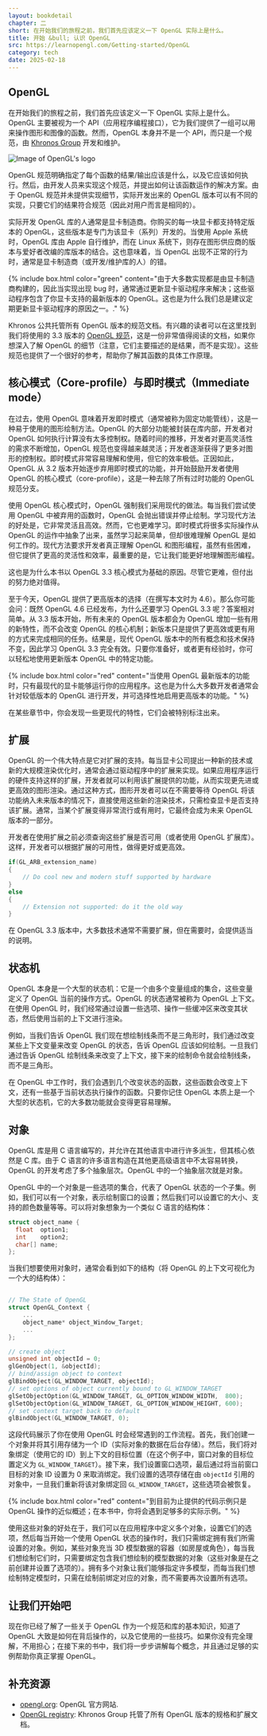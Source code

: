 ```yaml
---
layout: bookdetail
chapter: 二
short: 在开始我们的旅程之前，我们首先应该定义一下 OpenGL 实际上是什么。
title: 开始 &bull; 认识 OpenGL
src: https://learnopengl.com/Getting-started/OpenGL
category: tech
date: 2025-02-18
---
```


## OpenGL

在开始我们的旅程之前，我们首先应该定义一下 OpenGL 实际上是什么。OpenGL 主要被视为一个 API（应用程序编程接口），它为我们提供了一组可以用来操作图形和图像的函数。然而，OpenGL 本身并不是一个 API，而只是一个规范，由 [Khronos Group](http://www.khronos.org/) 开发和维护。

<img src="https://learnopengl.com/img/getting-started/opengl.jpg" class="right" alt="Image of OpenGL's logo">

OpenGL 规范明确指定了每个函数的结果/输出应该是什么，以及它应该如何执行。然后，由开发人员来实现这个规范，并提出如何让该函数运作的解决方案。由于 OpenGL 规范并未提供实现细节，实际开发出来的 OpenGL 版本可以有不同的实现，只要它们的结果符合规范（因此对用户而言是相同的）。

实际开发 OpenGL 库的人通常是显卡制造商。你购买的每一块显卡都支持特定版本的 OpenGL，这些版本是专门为该显卡（系列）开发的。当使用 Apple 系统时，OpenGL 库由 Apple 自行维护，而在 Linux 系统下，则存在图形供应商的版本与爱好者改编的库版本的结合。这也意味着，当 OpenGL 出现不正常的行为时，通常是显卡制造商（或开发/维护库的人）的错。

{% include box.html color="green" content="由于大多数实现都是由显卡制造商构建的，因此当实现出现 bug 时，通常通过更新显卡驱动程序来解决；这些驱动程序包含了你显卡支持的最新版本的 OpenGL。这也是为什么我们总是建议定期更新显卡驱动程序的原因之一。." %}

Khronos 公共托管所有 OpenGL 版本的规范文档。有兴趣的读者可以在这里找到我们将使用的 3.3 版本的 [OpenGL 规范](https://www.opengl.org/registry/doc/glspec33.core.20100311.withchanges.pdf)，这是一份非常值得阅读的文档，如果你想深入了解 OpenGL 的细节（注意，它们主要描述的是结果，而不是实现）。这些规范也提供了一个很好的参考，帮助你了解其函数的具体工作原理。

## 核心模式（Core-profile）与即时模式（Immediate mode）

在过去，使用 OpenGL 意味着开发即时模式（通常被称为固定功能管线），这是一种易于使用的图形绘制方法。OpenGL 的大部分功能被封装在库内部，开发者对 OpenGL 如何执行计算没有太多控制权。随着时间的推移，开发者对更高灵活性的需求不断增加，OpenGL 规范也变得越来越灵活；开发者逐渐获得了更多对图形的控制权。即时模式非常容易理解和使用，但它的效率极低。正因如此，OpenGL 从 3.2 版本开始逐步弃用即时模式的功能，并开始鼓励开发者使用 OpenGL 的核心模式（core-profile），这是一种去除了所有过时功能的 OpenGL 规范分支。

使用 OpenGL 核心模式时，OpenGL 强制我们采用现代的做法。每当我们尝试使用 OpenGL 中被弃用的函数时，OpenGL 会抛出错误并停止绘制。学习现代方法的好处是，它非常灵活且高效。然而，它也更难学习。即时模式将很多实际操作从 OpenGL 的运作中抽象了出来，虽然学习起来简单，但却很难理解 OpenGL 是如何工作的。现代方法要求开发者真正理解 OpenGL 和图形编程，虽然有些困难，但它提供了更高的灵活性和效率，最重要的是，它让我们能更好地理解图形编程。

这也是为什么本书以 OpenGL 3.3 核心模式为基础的原因。尽管它更难，但付出的努力绝对值得。

至于今天，OpenGL 提供了更高版本的选择（在撰写本文时为 4.6）。那么你可能会问：既然 OpenGL 4.6 已经发布，为什么还要学习 OpenGL 3.3 呢？答案相对简单。从 3.3 版本开始，所有未来的 OpenGL 版本都会为 OpenGL 增加一些有用的新特性，而不会改变 OpenGL 的核心机制；新版本只是提供了更高效或更有用的方式来完成相同的任务。结果是，现代 OpenGL 版本中的所有概念和技术保持不变，因此学习 OpenGL 3.3 完全有效。只要你准备好，或者更有经验时，你可以轻松地使用更新版本 OpenGL 中的特定功能。

{% include box.html color="red" content="当使用 OpenGL 最新版本的功能时，只有最现代的显卡能够运行你的应用程序。这也是为什么大多数开发者通常会针对较低版本的 OpenGL 进行开发，并可选择性地启用更高版本的功能。" %}

在某些章节中，你会发现一些更现代的特性，它们会被特别标注出来。

## 扩展

OpenGL 的一个伟大特点是它对扩展的支持。每当显卡公司提出一种新的技术或新的大规模渲染优化时，通常会通过驱动程序中的扩展来实现。如果应用程序运行的硬件支持这样的扩展，开发者就可以利用该扩展提供的功能，从而实现更先进或更高效的图形渲染。通过这种方式，图形开发者可以在不需要等待 OpenGL 将该功能纳入未来版本的情况下，直接使用这些新的渲染技术，只需检查显卡是否支持该扩展。通常，当某个扩展变得非常流行或有用时，它最终会成为未来 OpenGL 版本的一部分。

开发者在使用扩展之前必须查询这些扩展是否可用（或者使用 OpenGL 扩展库）。这样，开发者可以根据扩展的可用性，做得更好或更高效。

```cpp
if(GL_ARB_extension_name)
{
    // Do cool new and modern stuff supported by hardware
}
else
{
    // Extension not supported: do it the old way
}
```

在 OpenGL 3.3 版本中，大多数技术通常不需要扩展，但在需要时，会提供适当的说明。

## 状态机

OpenGL 本身是一个大型的状态机：它是一个由多个变量组成的集合，这些变量定义了 OpenGL 当前的操作方式。OpenGL 的状态通常被称为 OpenGL 上下文。在使用 OpenGL 时，我们经常通过设置一些选项、操作一些缓冲区来改变其状态，然后使用当前的上下文进行渲染。

例如，当我们告诉 OpenGL 我们现在想绘制线条而不是三角形时，我们通过改变某些上下文变量来改变 OpenGL 的状态，告诉 OpenGL 应该如何绘制。一旦我们通过告诉 OpenGL 绘制线条来改变了上下文，接下来的绘制命令就会绘制线条，而不是三角形。

在 OpenGL 中工作时，我们会遇到几个改变状态的函数，这些函数会改变上下文，还有一些基于当前状态执行操作的函数。只要你记住 OpenGL 本质上是一个大型的状态机，它的大多数功能就会变得更容易理解。

## 对象

OpenGL 库是用 C 语言编写的，并允许在其他语言中进行许多派生，但其核心依然是 C 库。由于 C 语言的许多语言构造在其他更高级语言中不太容易转换，OpenGL 的开发考虑了多个抽象层次。OpenGL 中的一个抽象层次就是对象。

OpenGL 中的一个对象是一些选项的集合，代表了 OpenGL 状态的一个子集。例如，我们可以有一个对象，表示绘制窗口的设置；然后我们可以设置它的大小、支持的颜色数量等等。可以将对象想象为一个类似 C 语言的结构体：

```cpp
struct object_name {
  float  option1;
  int    option2;
  char[] name;
};
```

当我们想要使用对象时，通常会看到如下的结构（将 OpenGL 的上下文可视化为一个大的结构体）：

```cpp

// The State of OpenGL
struct OpenGL_Context {
  	...
  	object_name* object_Window_Target;
  	...
};
```

```cpp
// create object
unsigned int objectId = 0;
glGenObject(1, &objectId);
// bind/assign object to context
glBindObject(GL_WINDOW_TARGET, objectId);
// set options of object currently bound to GL_WINDOW_TARGET
glSetObjectOption(GL_WINDOW_TARGET, GL_OPTION_WINDOW_WIDTH,  800);
glSetObjectOption(GL_WINDOW_TARGET, GL_OPTION_WINDOW_HEIGHT, 600);
// set context target back to default
glBindObject(GL_WINDOW_TARGET, 0);
```

这段代码展示了你在使用 OpenGL 时会经常遇到的工作流程。首先，我们创建一个对象并将其引用存储为一个 ID（实际对象的数据在后台存储）。然后，我们将对象绑定（使用它的 ID）到上下文的目标位置（在这个例子中，窗口对象的目标位置定义为 `GL_WINDOW_TARGET`）。接下来，我们设置窗口选项，最后通过将当前窗口目标的对象 ID 设置为 0 来取消绑定。我们设置的选项存储在由 `objectId` 引用的对象中，一旦我们重新将该对象绑定回 `GL_WINDOW_TARGET`，这些选项会被恢复。

{% include box.html color="red" content="到目前为止提供的代码示例只是 OpenGL 操作的近似概述；在本书中，你将会遇到足够多的实际示例。" %}

使用这些对象的好处在于，我们可以在应用程序中定义多个对象，设置它们的选项，然后每当开始一个使用 OpenGL 状态的操作时，我们只需绑定拥有我们所需设置的对象。例如，某些对象充当 3D 模型数据的容器（如房屋或角色），每当我们想绘制它们时，只需要绑定包含我们想绘制的模型数据的对象（这些对象是在之前创建并设置了选项的）。拥有多个对象让我们能够指定许多模型，而每当我们想绘制特定模型时，只需在绘制前绑定对应的对象，而不需要再次设置所有选项。

## 让我们开始吧

现在你已经了解了一些关于 OpenGL 作为一个规范和库的基本知识，知道了 OpenGL 大致是如何在背后操作的，以及它使用的一些技巧。如果你没有完全理解，不用担心；在接下来的书中，我们将一步步讲解每个概念，并且通过足够的实例帮助你真正掌握 OpenGL。

## 补充资源

- [opengl.org](https://www.opengl.org/): OpenGL 官方网站.
- [OpenGL registry](https://www.opengl.org/registry/): Khronos Group 托管了所有 OpenGL 版本的规格和扩展文档。
